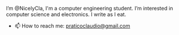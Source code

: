 I’m @NicelyCla, I'm a computer engineering student. I’m interested in computer science and electronics. I write as I eat.
- 📫 How to reach me: praticoclaudio@gmail.com

<!---
NicelyCla/NicelyCla is a ✨ special ✨ repository because its `README.md` (this file) appears on your GitHub profile.
You can click the Preview link to take a look at your changes.
--->
